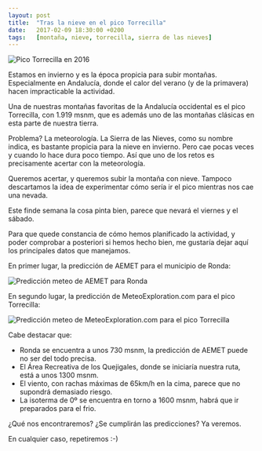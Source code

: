 ```yaml
---
layout: post
title:  "Tras la nieve en el pico Torrecilla"
date:   2017-02-09 18:30:00 +0200
tags:	[montaña, nieve, torrecilla, sierra de las nieves]
---
```


![Pico Torrecilla en 2016][pico_torrecilla]

Estamos en invierno y es la época propicia para subir montañas. Especialmente
en Andalucía, donde el calor del verano (y de la primavera) hacen impracticable
la actividad.

Una de nuestras montañas favoritas de la Andalucía occidental es el pico
Torrecilla, con 1.919 msnm, que es además uno de las montañas clásicas en esta
parte de nuestra tierra.

Problema? La meteorología. La Sierra de las Nieves, como su nombre indica, es
bastante propicia para la nieve en invierno. Pero cae pocas veces y cuando lo
hace dura poco tiempo. Así que uno de los retos es precisamente acertar con la
meteorología.

<!--more-->

Queremos acertar, y queremos subir la montaña con nieve. Tampoco descartamos la
idea de experimentar cómo sería ir el pico mientras nos cae una nevada.

Este finde semana la cosa pinta bien, parece que nevará el viernes y el sábado.

Para que quede constancia de cómo hemos planificado la actividad, y poder
comprobar a posteriori si hemos hecho bien, me gustaría dejar aquí los
principales datos que manejamos.

En primer lugar, la predicción de AEMET para el municipio de Ronda:

![Predicción meteo de AEMET para Ronda][forecast_ronda]

En segundo lugar, la predicción de MeteoExploration.com para el pico Torrecilla:

![Predicción meteo de MeteoExploration.com para el pico Torrecilla][forecast_torrecilla]

Cabe destacar que:

* Ronda se encuentra a unos 730 msnm, la predicción de AEMET puede no ser del
todo precisa.
* El Área Recreativa de los Quejigales, donde se iniciaría nuestra ruta, está
a unos 1300 msnm.
* El viento, con rachas máximas de 65km/h en la cima, parece que no supondrá
demasiado riesgo.
* La isoterma de 0º se encuentra en torno a 1600 msnm, habrá que ir preparados
para el frio.

¿Qué nos encontraremos? ¿Se cumplirán las predicciones? Ya veremos.

En cualquier caso, repetiremos :-)


[pico_torrecilla]:		{{site.url}}/assets/pico_torrecilla.jpg
[forecast_ronda]:		{{site.url}}/assets/forecast_ronda_nieve.png
[forecast_torrecilla]:		{{site.url}}/assets/forecast_torrecilla_nieve.png
